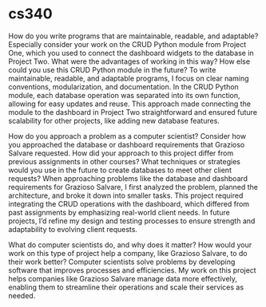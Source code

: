 # cs340

How do you write programs that are maintainable, readable, and adaptable? Especially consider your work on the CRUD Python module from Project One, which you used to connect the dashboard widgets to the database in Project Two. What were the advantages of working in this way? How else could you use this CRUD Python module in the future?
  To write maintainable, readable, and adaptable programs, I focus on clear naming conventions, modularization, and documentation. In the CRUD Python module, each database operation was separated into its own function, allowing for easy updates and reuse. This approach made connecting the module to the dashboard in Project Two straightforward and ensured future scalability for other projects, like adding new database features.

How do you approach a problem as a computer scientist? Consider how you approached the database or dashboard requirements that Grazioso Salvare requested. How did your approach to this project differ from previous assignments in other courses? What techniques or strategies would you use in the future to create databases to meet other client requests?
  When approaching problems like the database and dashboard requirements for Grazioso Salvare, I first analyzed the problem, planned the architecture, and broke it down into smaller tasks. This project required integrating the CRUD operations with the dashboard, which differed from past assignments by emphasizing real-world client needs. In future projects, I’d refine my design and testing processes to ensure strength and adaptability to evolving client requests.

What do computer scientists do, and why does it matter? How would your work on this type of project help a company, like Grazioso Salvare, to do their work better?
  Computer scientists solve problems by developing software that improves processes and efficiencies. My work on this project helps companies like Grazioso Salvare manage data more effectively, enabling them to streamline their operations and scale their services as needed.


